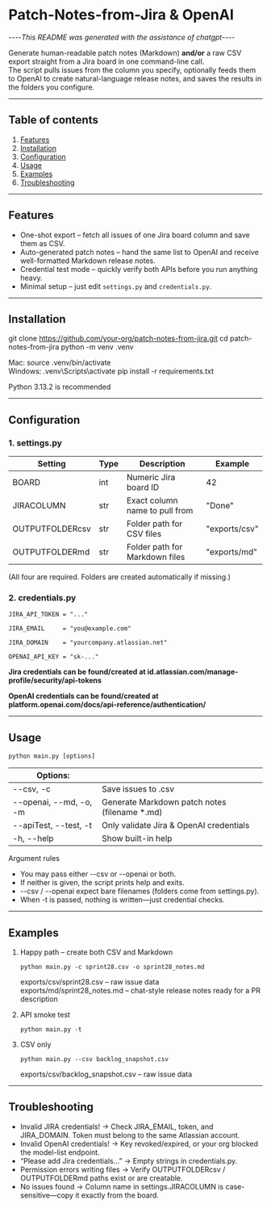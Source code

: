 # Patch-Notes-from-Jira & OpenAI
----*This README was generated with the assistance of chatgpt*----

Generate human-readable patch notes (Markdown) **and/or** a raw CSV export straight from a Jira board in one command-line call.  
The script pulls issues from the column you specify, optionally feeds them to OpenAI to create natural-language release notes, and saves the results in the folders you configure.

---

## Table of contents
1. [Features](Features) 
2. [Installation](Installation)
3. [Configuration](Configuration)
4. [Usage](Usage)
5. [Examples](Examples)
6. [Troubleshooting](Troubleshooting)

---

## Features
* One-shot export – fetch all issues of one Jira board column and save them as CSV.  
* Auto-generated patch notes – hand the same list to OpenAI and receive well-formatted Markdown release notes.  
* Credential test mode – quickly verify both APIs before you run anything heavy.  
* Minimal setup – just edit `settings.py` and `credentials.py`.

---

## Installation
git clone https://github.com/your-org/patch-notes-from-jira.git
cd patch-notes-from-jira
python -m venv .venv

Mac: source .venv/bin/activate      
Windows: .venv\Scripts\activate
pip install -r requirements.txt

Python 3.13.2 is recommended

---

## Configuration

### 1. settings.py
|Setting|Type|Description|Example|
|-----|-----|----------------|-----|
|BOARD|int|Numeric Jira board ID|42|
|JIRACOLUMN|str|Exact column name to pull from|"Done"|
|OUTPUTFOLDERcsv|str|Folder path for CSV files|"exports/csv"|
|OUTPUTFOLDERmd|str|Folder path for Markdown files|"exports/md"|

(All four are required. Folders are created automatically if missing.)

### 2. credentials.py
```
JIRA_API_TOKEN = "..."

JIRA_EMAIL     = "you@example.com"

JIRA_DOMAIN    = "yourcompany.atlassian.net"

OPENAI_API_KEY = "sk-..."
```
**Jira credentials can be found/created at id.atlassian.com/manage-profile/security/api-tokens**

**OpenAI credentials can be found/created at platform.openai.com/docs/api-reference/authentication/**

---

## Usage
`python main.py [options]`

|Options:| |
|-----|-----|
|--csv, -c <filename>|Save issues to <filename>.csv|
|--openai, --md, -o, -m <name>|Generate Markdown patch notes (filename *.md)|
|--apiTest, --test, -t|Only validate Jira & OpenAI credentials|
|-h, --help|Show built-in help|

Argument rules
* You may pass either --csv or --openai or both.  
* If neither is given, the script prints help and exits.  
* --csv / --openai expect bare filenames (folders come from settings.py).  
* When -t is passed, nothing is written—just credential checks.

---

## Examples

1. Happy path – create both CSV and Markdown
   
   `python main.py -c sprint28.csv -o sprint28_notes.md`

   exports/csv/sprint28.csv  – raw issue data  
   exports/md/sprint28_notes.md – chat-style release notes ready for a PR description

3. API smoke test
   
   `python main.py -t`

5. CSV only
   
   `python main.py --csv backlog_snapshot.csv`

   exports/csv/backlog_snapshot.csv  – raw issue data

---

## Troubleshooting

- Invalid JIRA credentials!    → Check JIRA_EMAIL, token, and JIRA_DOMAIN. Token must belong to the same Atlassian account.
- Invalid OpenAI credentials!  → Key revoked/expired, or your org blocked the model-list endpoint.
- “Please add Jira credentials…” → Empty strings in credentials.py.
- Permission errors writing files → Verify OUTPUTFOLDERcsv / OUTPUTFOLDERmd paths exist or are creatable.
- No issues found → Column name in settings.JIRACOLUMN is case-sensitive—copy it exactly from the board.
